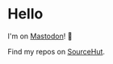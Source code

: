 # Hello

I'm on [Mastodon](https://fosstodon.org/@ixbo)! 🐘

Find my repos on [SourceHut](https://sr.ht/~buck/). 
